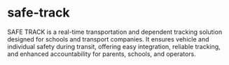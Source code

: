 # safe-track
SAFE TRACK is a real-time transportation and dependent tracking solution designed for schools and transport companies. It ensures vehicle and individual safety during transit, offering easy integration, reliable tracking, and enhanced accountability for parents, schools, and operators.
